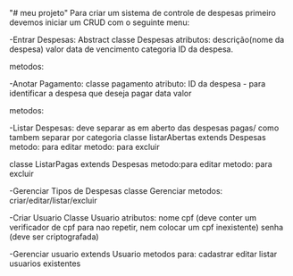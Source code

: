 "# meu projeto"
 Para criar um sistema de controle de despesas primeiro devemos iniciar um CRUD com o seguinte menu:
 
 -Entrar Despesas:
  Abstract classe Despesas
 atributos: descrição(nome da despesa)
 valor
 data de vencimento
 categoria
 ID da despesa.

 metodos:

 -Anotar Pagamento:
 classe pagamento
 atributo: ID da despesa - para identificar a despesa que deseja pagar 
 data
 valor

 metodos:

 -Listar Despesas: deve separar as em aberto das despesas pagas/ como tambem separar por categoria 
 classe listarAbertas extends Despesas 
 metodo: para editar
 metodo: para excluir

 classe ListarPagas extends Despesas 
 metodo:para editar
 metodo: para excluir

 -Gerenciar Tipos de Despesas
 classe Gerenciar
 metodos: criar/editar/listar/excluir

 -Criar Usuario
 Classe Usuario 
 atributos: nome
 cpf (deve conter um verificador de cpf para nao repetir, nem colocar um cpf inexistente)
 senha (deve ser criptografada)

-Gerenciar usuario extends Usuario
metodos para: cadastrar
editar
listar usuarios existentes








